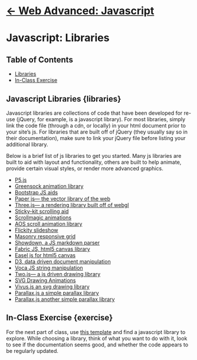 # [← Web Advanced: Javascript](../../)

# Javascript: Libraries

## Table of Contents
- [Libraries](#libraries)
- [In-Class Exercise](#exercise)

## Javascript Libraries {libraries}

Javascript libraries are collections of code that have been developed for re-use (jQuery, for example, is a javascript library). For most libraries, simply link the code file (through a cdn, or locally) in your html document prior to your site&rsquo;s js. For libraries that are built off of jQuery (they usually say so in their documentation), make sure to link your jQuery file before listing your additional library. 

Below is a brief list of js libraries to get you started. Many js libraries are built to aid with layout and functionality, others are built to help animate, provide certain visual styles, or render more advanced graphics.

- [P5.js](https://p5js.org/)
- [Greensock animation library](https://greensock.com/)
- [Bootstrap JS aids](https://getbootstrap.com/docs/3.3/javascript/)
- [Paper js— the vector library of the web](http://paperjs.org/)
- [Three.js— a rendering library built off of webgl](https://threejs.org/)
- [Sticky-kit scrolling aid](http://leafo.net/sticky-kit/)
- [Scrollmagic animations](http://scrollmagic.io/)
- [AOS scroll animation library](https://michalsnik.github.io/aos/)
- [Flickity slideshow](https://flickity.metafizzy.co/)
- [Masonry responsive grid](https://masonry.desandro.com/)
- [Showdown, a JS markdown parser](https://github.com/showdownjs/showdown)
- [Fabric JS, html5 canvas library](http://fabricjs.com/)
- [Easel js for html5 canvas](http://www.createjs.com/easeljs)
- [D3, data driven document manipulation](https://d3js.org/)
- [Voca JS string manipulation](https://vocajs.com/)
- [Two.js— a js driven drawing library](https://two.js.org/)
- [SVG Drawing Animations](https://tympanus.net/codrops/2013/12/30/svg-drawing-animation/)
- [Vivus.js an svg drawing library](https://maxwellito.github.io/vivus/)
- [Parallax.js a simple parallax library](http://matthew.wagerfield.com/parallax/)
- [Parallax.js another simple parallax library](http://pixelcog.github.io/parallax.js/)



## In-Class Exercise {exercise}

For the next part of class, use [this template](contents/zips/boilerplate.zip) and find a javascript library to explore. While choosing a library, think of what you want to do with it, look to see if the documentation seems good, and whether the code appears to be regularly updated. 

